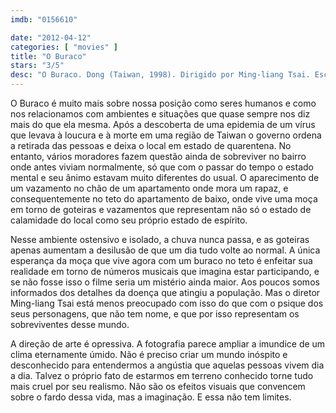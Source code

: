 ```yaml
---
imdb: "0156610"

date: "2012-04-12"
categories: [ "movies" ]
title: "O Buraco"
stars: "3/5"
desc: "O Buraco. Dong (Taiwan, 1998). Dirigido por Ming-liang Tsai. Escrito por Ming-liang Tsai, Pi-ying Yang. Com Kuei-Mei Yang, Kang-sheng Lee, Tien Miao, Hui-Chin Lin, Hsiang-Chu Tong, Lin Kun-huei, Jacques Picoux."
---
```

O Buraco é muito mais sobre nossa posição como seres humanos e como nos relacionamos com ambientes e situações que quase sempre nos diz mais do que ela mesma. Após a descoberta de uma epidemia de um vírus que levava à loucura e à morte em uma região de Taiwan o governo ordena a retirada das pessoas e deixa o local em estado de quarentena. No entanto, vários moradores fazem questão ainda de sobreviver no bairro onde antes viviam normalmente, só que com o passar do tempo o estado mental e seu ânimo estavam muito diferentes do usual. O aparecimento de um vazamento no chão de um apartamento onde mora um rapaz, e consequentemente no teto do apartamento de baixo, onde vive uma moça em torno de goteiras e vazamentos que representam não só o estado de calamidade do local como seu próprio estado de espírito.

Nesse ambiente ostensivo e isolado, a chuva nunca passa, e as goteiras apenas aumentam a desilusão de que um dia tudo volte ao normal. A única esperança da moça que vive agora com um buraco no teto é enfeitar sua realidade em torno de números musicais que imagina estar participando, e se não fosse isso o filme seria um mistério ainda maior. Aos poucos somos informados dos detalhes da doença que atingiu a população. Mas o diretor Ming-liang Tsai está menos preocupado com isso do que com o psique dos seus personagens, que não tem nome, e que por isso representam os sobreviventes desse mundo.

A direção de arte é opressiva. A fotografia parece ampliar a imundice de um clima eternamente úmido. Não é preciso criar um mundo inóspito e desconhecido para entendermos a angústia que aquelas pessoas vivem dia a dia. Talvez o próprio fato de estarmos em terreno conhecido torne tudo mais cruel por seu realismo. Não são os efeitos visuais que convencem sobre o fardo dessa vida, mas a imaginação. E essa não tem limites.

